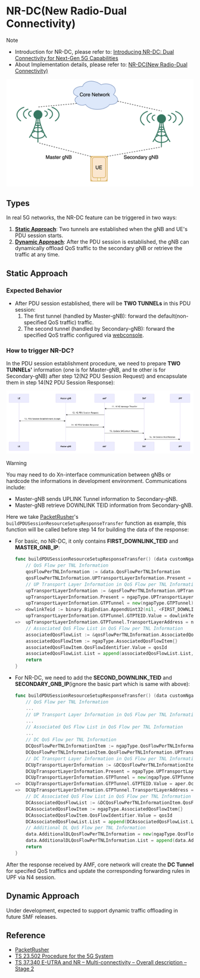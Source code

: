 # NR-DC(New Radio-Dual Connectivity)

> [!Note]
>
> - Introduction for NR-DC, please refer to: [Introducing NR-DC: Dual Connectivity for Next-Gen 5G Capabilities](https://free5gc.org/blog/20250219/20250219/)
> - About Implementation details, please refer to: [NR-DC(New Radio-Dual Connectivity)](https://free5gc.org/doc/NR-DC/nr-dc/)

![DC](./NR-DC/DC.png)

## Types

In real 5G networks, the NR-DC feature can be triggered in two ways:

1. [**Static Approach**](#static-approach): Two tunnels are established when the gNB and UE's PDU session starts.
2. [**Dynamic Approach**](#dynamic-approach): After the PDU session is established, the gNB can dynamically offload QoS traffic to the secondary gNB or retrieve the traffic at any time.

## Static Approach

### Expected Behavior

- After PDU session established, there will be **TWO TUNNELs** in this PDU session:
    1. The first tunnel (handled by Master-gNB): forward the default(non-specified QoS traffic) traffic.
    2. The second tunnel (handled by Secondary-gNB): forward the specified QoS traffic configured via [webconsole](https://free5gc.org/guide/Webconsole/Create-Subscriber-via-webconsole/).

### How to trigger NR-DC?

In the PDU session establishment procedure, we need to prepare **TWO TUNNELs'** information (one is for Master-gNB, and te other is for Secondary-gNB) after step 12(N2 PDU Session Request) and encapsulate them in step 14(N2 PDU Session Response):

![procedure](./NR-DC/PDUSessionEstablishmentProcedure.png)

> [!Warning]
> You may need to do Xn-interface communication between gNBs or hardcode the informations in development environment.
> Communications include:
>
> - Master-gNB sends UPLINK Tunnel information to Secondary-gNB.
> - Master-gNB retrieve DOWNLINK TEID information from Secondary-gNB.

Here we take [PacketRusher](https://github.com/HewlettPackard/PacketRusher)'s `buildPDUSessionResourceSetupResponseTransfer` function as example, this function will be called before step 14 for building the data of the response:

- For basic, no NR-DC, it only contains **FIRST_DOWNLINK_TEID** and **MASTER_GNB_IP**:

    ```go
    func buildPDUSessionResourceSetupResponseTransfer() (data customNgapType.PDUSessionResourceSetupResponseTransfer) {
        // QoS Flow per TNL Information
        qosFlowPerTNLInformation := &data.QosFlowPerTNLInformation
        qosFlowPerTNLInformation.UPTransportLayerInformation.Present = ngapType.UPTransportLayerInformationPresentGTPTunnel
        // UP Transport Layer Information in QoS Flow per TNL Information
        upTransportLayerInformation := &qosFlowPerTNLInformation.UPTransportLayerInformation
        upTransportLayerInformation.Present = ngapType.UPTransportLayerInformationPresentGTPTunnel
        upTransportLayerInformation.GTPTunnel = new(ngapType.GTPTunnel)
    =>  dowlinkTeid := binary.BigEndian.AppendUint32(nil, <FIRST_DOWNLINK_TEID>)
        upTransportLayerInformation.GTPTunnel.GTPTEID.Value = dowlinkTeid
    =>  upTransportLayerInformation.GTPTunnel.TransportLayerAddress = ngapConvert.IPAddressToNgap(<MASTER_GNB_IP>, "")
        // Associated QoS Flow List in QoS Flow per TNL Information
        associatedQosFlowList := &qosFlowPerTNLInformation.AssociatedQosFlowList
        associatedQosFlowItem := ngapType.AssociatedQosFlowItem{}
        associatedQosFlowItem.QosFlowIdentifier.Value = qosId
        associatedQosFlowList.List = append(associatedQosFlowList.List, associatedQosFlowItem)
        return
    }
    ```

- For NR-DC, we need to add the **SECOND_DOWNLINK_TEID** and **SECONDARY_GNB_IP**(ignore the basic part which is same with above):

    ```go
    func buildPDUSessionResourceSetupResponseTransfer() (data customNgapType.PDUSessionResourceSetupResponseTransfer) {
        // QoS Flow per TNL Information
        ...
        // UP Transport Layer Information in QoS Flow per TNL Information
        ...
        // Associated QoS Flow List in QoS Flow per TNL Information
        ...
        // DC QoS Flow per TNL Information
        DCQosFlowPerTNLInformationItem := ngapType.QosFlowPerTNLInformationItem{}
        DCQosFlowPerTNLInformationItem.QosFlowPerTNLInformation.UPTransportLayerInformation.Present = ngapType.UPTransportLayerInformationPresentGTPTunnel
        // DC Transport Layer Information in QoS Flow per TNL Information
        DCUpTransportLayerInformation := &DCQosFlowPerTNLInformationItem.QosFlowPerTNLInformation.UPTransportLayerInformation
        DCUpTransportLayerInformation.Present = ngapType.UPTransportLayerInformationPresentGTPTunnel
        DCUpTransportLayerInformation.GTPTunnel = new(ngapType.GTPTunnel)
    =>  DCUpTransportLayerInformation.GTPTunnel.GTPTEID.Value = aper.OctetString(<SECOND_DOWNLINK_TEID>)
    =>  DCUpTransportLayerInformation.GTPTunnel.TransportLayerAddress = ngapConvert.IPAddressToNgap(<SECONDARY_GNB_IP>, "")
        // DC Associated QoS Flow List in QoS Flow per TNL Information
        DCAssociatedQosFlowList := &DCQosFlowPerTNLInformationItem.QosFlowPerTNLInformation.AssociatedQosFlowList
        DCAssociatedQosFlowItem := ngapType.AssociatedQosFlowItem{}
        DCAssociatedQosFlowItem.QosFlowIdentifier.Value = qosId
        DCAssociatedQosFlowList.List = append(DCAssociatedQosFlowList.List, DCAssociatedQosFlowItem)
        // Additional DL QoS Flow per TNL Information
        data.AdditionalDLQosFlowPerTNLInformation = new(ngapType.QosFlowPerTNLInformationList)
        data.AdditionalDLQosFlowPerTNLInformation.List = append(data.AdditionalDLQosFlowPerTNLInformation.List, DCQosFlowPerTNLInformationItem)
        return
    }
    ```

After the response received by AMF, core network will create the **DC Tunnel** for specifed QoS traffics and update the corresponding forwarding rules in UPF via N4 session.

## Dynamic Approach

Under development, expected to support dynamic traffic offloading in future SMF releases.

## Reference

- [PacketRusher](https://github.com/HewlettPackard/PacketRusher)
- [TS 23.502 Procedure for the 5G System](https://www.tech-invite.com/3m23/tinv-3gpp-23-502.html)
- [TS 37.340 E-UTRA and NR – Multi-connectivity – Overall description – Stage 2](https://www.tech-invite.com/3m37/tinv-3gpp-37-340.html)
